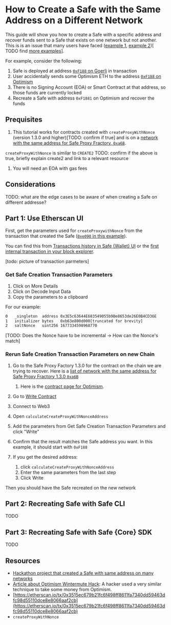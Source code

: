 # How to Create a Safe with the Same Address on a Different Network

This guide will show you how to create a Safe with a specific address and recover funds sent to a Safe that exists on one network but not another. This is is an issue that many users have faced ([example 1](https://ethereum.stackexchange.com/questions/141408/sent-usdc-to-wrong-chain-on-gnosis-need-to-recover), [example 2](https://ethereum.stackexchange.com/questions/129309/create-a-safe-with-the-same-address-on-the-bsc-chain))[ TODO find [more examples](https://ethereum.stackexchange.com/search?q=%5Bgnosis-safe%5D+wrong+chain)].

For example, consider the following:

1. Safe is deployed at address [`0xF188` on Goerli](https://app.safe.global/home?safe=gor:0xF188d41FD181f94960C5451D7ff6FdbcDf201a71) in transaction
2. User accidentally sends some Optimism ETH to the address [`0xF188` on Optimism](https://optimistic.etherscan.io/address/0xF188d41FD181f94960C5451D7ff6FdbcDf201a71)
3. There is no Signing Account (EOA) or Smart Contract at that address, so those funds are currently locked
4. Recreate a Safe with address `0xF1881` on Optimism and recover the funds 


## Prequisites

1. This tutorial works for contracts created with `createProxyWithNonce` (version 1.3.0 and higher)[TODO: confirm if true] and is on a [network with the same address for Safe Proxy Fractory, `0xa6B`](https://blockscan.com/address/0xa6B71E26C5e0845f74c812102Ca7114b6a896AB2).

`createProxyWithNonce` is similar to `CREATE2`
TODO: confirm if the above is true, briefly explain create2 and link to a relevant resource

1. You will need an EOA with gas fees

## Considerations

TODO: what are the edge cases to be aware of when creating a Safe on different addresse?

## Part 1: Use Etherscan UI


First, get the parameters used for `createProxywithNonce` from the transaction that created the Safe ([`0xe090` in this example](https://goerli.etherscan.io/tx/0xe0903aebab87bfbe40e8cf25581eaf60c42c347136bdeddf79fe5a64878ba72e)).

You can find this from [Transactions history in Safe {Wallet} UI](https://app.safe.global/transactions/history?safe=gor:0xF188d41FD181f94960C5451D7ff6FdbcDf201a71) or the [first internal transaction in your block explorer](https://goerli.etherscan.io/address/0xF188d41FD181f94960C5451D7ff6FdbcDf201a71#internaltx).

[todo: picture of transaction parmeters]

### Get Safe Creation Transaction Parameters

1. Click on More Details
2. Click on Decode Input Data
3. Copy the parameters to a clipboard

For our example:

```txt
0	_singleton	address	0x3E5c63644E683549055b9Be8653de26E0B4CD36E
1	initializer	bytes	0xb63e800d000[truncated for brevity]
2	saltNonce	uint256	1677334598968770
```
[TODO: Does the Nonce have to be incremental -> How can the Nonce's match]

### Rerun Safe Creation Transaction Parameters on new Chain

1. Go to the Safe Proxy Factory 1.3.0 for the contract on the chain we are trying to recover. Here is a [list of network with the same address for Safe Proxy Fractory 1.3.0 `0xa6B`](https://blockscan.com/address/0xa6B71E26C5e0845f74c812102Ca7114b6a896AB2)

    1. Here is the [contract page for Optimism](https://optimistic.etherscan.io/address/0xa6B71E26C5e0845f74c812102Ca7114b6a896AB2).

1. Go to [Write Contract](https://optimistic.etherscan.io/address/0xa6B71E26C5e0845f74c812102Ca7114b6a896AB2#writeContract)

1. Connect to Web3

1. Open `calculateCreateProxyWithNonceAddress`

1. Add the parameters from Get Safe Creation Transaction Parameters and click "Write"

1. Confirm that the result matches the Safe address you want. In this example, it should start with `0xF188`

1. If you get the desired address:
    1. click `calculateCreateProxyWithNonceAddress`
    1. Enter the same parameters from the last step
    1. Click Write

Then you should have the Safe recreated on the new network

## Part 2: Recreating Safe with Safe CLI

TODO

## Part 3: Recreating Safe with Safe {Core} SDK

TODO

## Resources

- [Hackathon project that created a Safe with same address on many networks](https://ethglobal.com/showcase/many-safes-2otg1)
- [Article about Optimism Wintermute Hack](https://foresightnews.pro/article/detail/10296): A hacker used a very similar technique to take some money from Optimism.
- [https://etherscan.io/tx/0x3515ec679b21fc6f498ff8611fa7340dd59463dfc98d55110dce8e8066aaf2cb](https://etherscan.io/tx/0x3515ec679b21fc6f498ff8611fa7340dd59463dfc98d55110dce8e8066aaf2cb)
- `createProxyWithNonce`
